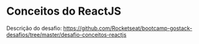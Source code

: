 # Conceitos do ReactJS

Descrição do desafio: https://github.com/Rocketseat/bootcamp-gostack-desafios/tree/master/desafio-conceitos-reactjs
